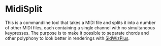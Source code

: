 MidiSplit
=========

This is a commandline tool that takes a MIDI file and splits it into a number of other MIDI files, each containing a single channel with no simultaneous keypresses. The purpose is to make it possible to separate chords and other polyphony to look better in renderings with [SidWizPlus](https://github.com/maxim-zhao/SidWizPlus).
